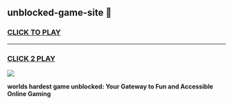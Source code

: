 
## unblocked-game-site 👋
<h3>
<a href="https://premium.freeplayer.one?title=unblocked-game-site&ref=14F">CLICK TO PLAY</a></h3>
<hr>

<h3>
<a href="https://premium.freeplayer.one?title=unblocked-game-site&ref=14F">CLICK 2 PLAY</a>
  
</h3>

<a href="https://premium.freeplayer.one?title=unblocked-game-site&ref=12F/"><img src="https://clearcache.store/games.png"></a>


**worlds hardest game unblocked: Your Gateway to Fun and Accessible Online Gaming**
